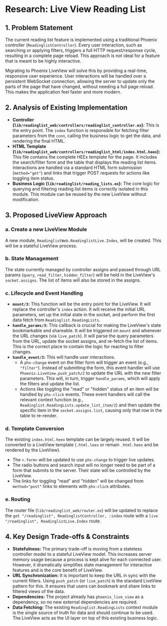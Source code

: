 
# Research: Live View Reading List

## 1. Problem Statement

The current reading list feature is implemented using a traditional Phoenix controller (`ReadinglistController`). Every user interaction, such as searching or applying filters, triggers a full HTTP request/response cycle, resulting in a complete page reload. This approach is not ideal for a feature that is meant to be highly interactive.

Migrating to Phoenix LiveView will solve this by providing a real-time, responsive user experience. User interactions will be handled over a persistent WebSocket connection, allowing the server to update only the parts of the page that have changed, without needing a full page reload. This makes the application feel faster and more modern.

## 2. Analysis of Existing Implementation

- **Controller (`lib/readinglist_web/controllers/readinglist_controller.ex`):** This is the entry point. The `index` function is responsible for fetching filter parameters from the `conn`, calling the business logic to get the data, and rendering the final HTML.
- **HTML Template (`lib/readinglist_web/controllers/readinglist_html/index.html.heex`):** This file contains the complete HEEx template for the page. It includes the search/filter form and the table that displays the reading list items. Interactions are handled via a standard HTML form submission (`method="get"`) and links that trigger POST requests for actions like toggling item status.
- **Business Logic (`lib/readinglist/reading_lists.ex`):** The core logic for querying and filtering reading list items is correctly isolated in this module. This module can be reused by the new LiveView without modification.

## 3. Proposed LiveView Approach

### a. Create a new LiveView Module

A new module, `ReadinglistWeb.ReadinglistLive.Index`, will be created. This will be a stateful LiveView process.

### b. State Management

The state currently managed by controller assigns and passed through URL params (`query`, `read_filter`, `hidden_filter`) will be held in the LiveView's `socket.assigns`. The list of items will also be stored in the assigns.

### c. Lifecycle and Event Handling

- **`mount/3`:** This function will be the entry point for the LiveView. It will replace the controller's `index` action. It will receive the initial URL parameters, set up the initial state in the socket, and perform the first data fetch from `Readinglist.ReadingLists`.
- **`handle_params/3`:** This callback is crucial for making the LiveView's state bookmarkable and shareable. It will be triggered on `mount` and whenever the URL changes (via `live_patch`). It will parse the query parameters from the URL, update the socket assigns, and re-fetch the list of items. This is the correct place to contain the logic for reacting to filter changes.
- **`handle_event/3`:** This will handle user interactions.
    - A `phx-change` event on the filter form will trigger an event (e.g., `"filter"`). Instead of submitting the form, this event handler will use `Phoenix.LiveView.push_patch/2` to update the URL with the new filter parameters. This will, in turn, trigger `handle_params`, which will apply the filters and update the list.
    - Actions like toggling the "read" or "hidden" status of an item will be handled by `phx-click` events. These event handlers will call the relevant context function (e.g., `Readinglist.ReadingLists.update_list_item/2`) and then update the specific item in the `socket.assigns.list`, causing only that row in the table to re-render.

### d. Template Conversion

The existing `index.html.heex` template can be largely reused. It will be converted to a LiveView template (`.html.leex` or remain `.html.heex` and be rendered by the LiveView).

- The `<.form>` will be updated to use `phx-change` to trigger live updates.
- The radio buttons and search input will no longer need to be part of a form that submits to the server. Their state will be controlled by the LiveView.
- The links for toggling "read" and "hidden" will be changed from `method="post"` links to elements with `phx-click` attributes.

### e. Routing

The router file (`lib/readinglist_web/router.ex`) will be updated to replace the `get "/readinglist", ReadinglistController, :index` route with a `live "/readinglist", ReadinglistLive.Index` route.

## 4. Key Design Trade-offs & Constraints

- **Statefulness:** The primary trade-off is moving from a stateless controller model to a stateful LiveView model. This increases server memory usage because a process is kept alive for each connected user. However, it dramatically simplifies state management for interactive features and is the core benefit of LiveView.
- **URL Synchronization:** It is important to keep the URL in sync with the current filters. Using `push_patch` (or `live_patch`) is the standard LiveView pattern for this. It ensures that users can bookmark and share links to filtered views of the data.
- **Dependencies:** The project already has `phoenix_live_view` as a dependency, so no new external dependencies are required.
- **Data Fetching:** The existing `Readinglist.ReadingLists` context module is the single source of truth for data and should continue to be used. The LiveView acts as the UI layer on top of this existing business logic.
